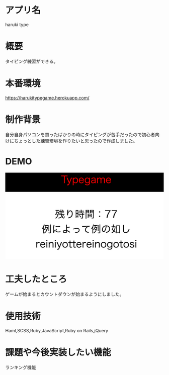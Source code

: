 # アプリ名
haruki type

# 概要
タイピング練習ができる。

# 本番環境
https://harukitypegame.herokuapp.com/

# 制作背景
自分自身パソコンを買ったばかりの時にタイピングが苦手だったので初心者向けにちょっとした練習環境を作りたいと思ったので作成しました。

# DEMO
![sample](https://github.com/haruperusii/typegame/blob/master/%E3%82%B9%E3%82%AF%E3%83%AA%E3%83%BC%E3%83%B3%E3%82%B7%E3%83%A7%E3%83%83%E3%83%88%202020-05-14%2012.11.41.png)

# 工夫したところ
ゲームが始まるとカウントダウンが始まるようにしました。

# 使用技術
Haml,SCSS,Ruby,JavaScript,Ruby on Rails,jQuery

# 課題や今後実装したい機能
ランキング機能